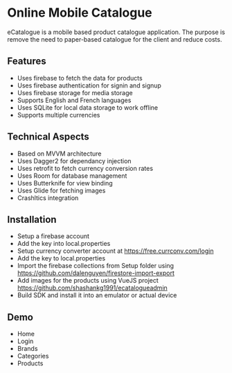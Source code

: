 # Online Mobile Catalogue

eCatalogue is a mobile based product catalogue application. The purpose is remove the need to paper-based catalogue for the client and reduce costs.

## Features
  - Uses firebase to fetch the data for products
  - Uses firebase authentication for signin and signup
  - Uses firebase storage for media storage
  - Supports English and French languages
  - Uses SQLite for local data storage to work offline
  - Supports multiple currencies

## Technical Aspects
  - Based on MVVM architecture
  - Uses Dagger2 for dependancy injection
  - Uses retrofit to fetch currency conversion rates
  - Uses Room for database management
  - Uses Butterknife for view binding
  - Uses Glide for fetching images
  - Crashltics integration

## Installation
  - Setup a firebase account
  - Add the key into local.properties
  - Setup currency converter account at https://free.currconv.com/login
  - Add the key to local.properties
  - Import the firebase collections from Setup folder using https://github.com/dalenguyen/firestore-import-export
  - Add images for the products using VueJS project https://github.com/shashankg1991/ecatalogueadmin
  - Build SDK and install it into an emulator or actual device
 
## Demo
  - Home
  - Login
  - Brands
  - Categories
  - Products
  

 
  


